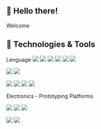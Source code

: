 ## 👀 Hello there!
Welcome 

## 💾 Technologies & Tools
Lenguage
![](https://img.shields.io/badge/code-php-informational?style=for-the-badge&logo=php&logoColor=white&color=red)
![](https://img.shields.io/badge/framework-laravel-informational?style=for-the-badge&logo=laravel&logoColor=white&color=red)
![](https://img.shields.io/badge/code-JavaScript-informational?style=for-the-badge&logo=JavaScript&logoColor=white&color=2bbc8a)
![](https://img.shields.io/badge/framework-React-informational?style=for-the-badge&logo=React&logoColor=white&color=2bbc8a)
![](https://img.shields.io/badge/code-jquery-informational?style=for-the-badge&logo=jQuery&logoColor=white&color=2bbc8a)
![](https://img.shields.io/badge/code-Node-informational?style=for-the-badge&logo=node.js&logoColor=white&color=2bbc8a)

![](https://img.shields.io/badge/db-mysql-informational?style=for-the-badge&logo=MySQL&logoColor=white&color=orange)
![](https://img.shields.io/badge/mongodb-informational?style=for-the-badge&logo=MONGODB&logoColor=white&color=green)

![](https://img.shields.io/badge/code-Dart-informational?style=for-the-badge&logo=dart&logoColor=white&color=blue)
![](https://img.shields.io/badge/mobile-flutter-informational?style=for-the-badge&logo=flutter&logoColor=white&color=blue)
![](https://img.shields.io/badge/os-linux-informational?style=for-the-badge&logo=Linux&logoColor=white&color=blue)
![](https://img.shields.io/badge/ide-vscode-informational?style=for-the-badge&logo=Visual%20Studio%20Code&logoColor=white&color=blue)

Electronics - Prototyping Platforms

![](https://img.shields.io/badge/C-00599C?style=for-the-badge&logo=c&logoColor=white)
![](https://img.shields.io/badge/C%2B%2B-00599C?style=for-the-badge&logo=c%2B%2B&logoColor=white)
![](https://img.shields.io/badge/Arduino-00979D?style=for-the-badge&logo=Arduino&logoColor=white)

![](https://img.shields.io/badge/os-windows-informational?style=for-the-badge&logo=windows&logoColor=white&color=5C2D91)
![](https://img.shields.io/badge/ide-Visual%20Studio-informational?style=for-the-badge&logo=Visual%20Studio&logoColor=white&color=5C2D91)
<!--![](https://img.shields.io/badge/os-mac-informational?style=for-the-badge&logo=Apple&logoColor=white&color=blue)-->

